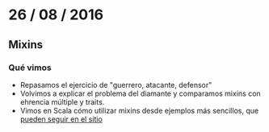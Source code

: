 # 26 / 08 / 2016

## Mixins

### Qué vimos

 - Repasamos el ejercicio de "guerrero, atacante, defensor"
 - Volvimos a explicar el problema del diamante y comparamos mixins con ehrencia múltiple y traits.
 - Vimos en Scala cómo utilizar mixins desde ejemplos más sencillos, que [pueden seguir en el sitio](https://sites.google.com/site/programacionhm/conceptos/mixins)
